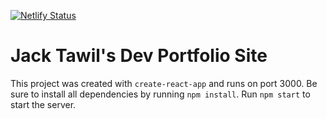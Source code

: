 [![Netlify Status](https://api.netlify.com/api/v1/badges/85ca1005-c101-412c-b674-f03b70bbd591/deploy-status)](https://app.netlify.com/sites/jackmt9/deploys)
# Jack Tawil's Dev Portfolio Site  
This project was created with `create-react-app` and runs on port 3000. Be sure to install all dependencies by running `npm install`. Run `npm start` to start the server.
